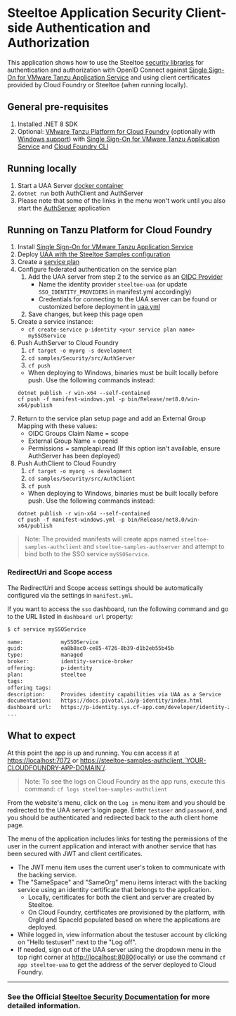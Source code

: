 # Steeltoe Application Security Client-side Authentication and Authorization

This application shows how to use the Steeltoe [security libraries](https://docs.steeltoe.io/api/v3/security/) for authentication and authorization with OpenID Connect against [Single Sign-On for VMware Tanzu Application Service](https://docs.vmware.com/en/Single-Sign-On-for-VMware-Tanzu-Application-Service) and using client certificates provided by Cloud Foundry or Steeltoe (when running locally).

## General pre-requisites

1. Installed .NET 8 SDK
1. Optional: [VMware Tanzu Platform for Cloud Foundry](https://docs.vmware.com/en/VMware-Tanzu-Application-Service/index.html)
   (optionally with [Windows support](https://docs.vmware.com/en/VMware-Tanzu-Application-Service/6.0/tas-for-vms/concepts-overview.html))
   with [Single Sign-On for VMware Tanzu Application Service](https://docs.vmware.com/en/Single-Sign-On-for-VMware-Tanzu-Application-Service)
   and [Cloud Foundry CLI](https://docs.cloudfoundry.org/cf-cli/install-go-cli.html)

## Running locally

1. Start a UAA Server [docker container](https://github.com/SteeltoeOSS/Samples/blob/main/CommonTasks.md)
1. `dotnet run` both AuthClient and AuthServer
1. Please note that some of the links in the menu won't work until you also start the [AuthServer](../AuthServer/README.md) application

## Running on Tanzu Platform for Cloud Foundry

1. Install [Single Sign-On for VMware Tanzu Application Service](https://docs.vmware.com/en/Single-Sign-On-for-VMware-Tanzu-Application-Service)
1. Deploy [UAA with the Steeltoe Samples configuration](https://github.com/SteeltoeOSS/Dockerfiles/tree/main/uaa-server#customizing-for-your-environment)
1. Create a [service plan](https://docs.vmware.com/en/Single-Sign-On-for-VMware-Tanzu-Application-Service/1.14/sso/GUID-manage-service-plans.html)
1. Configure federated authentication on the service plan
   1. Add the UAA server from step 2 to the service as an [OIDC Provider](https://docs.vmware.com/en/Single-Sign-On-for-VMware-Tanzu-Application-Service/1.14/sso/GUID-configure-external-id.html#config-ext-oidc)
      * Name the identity provider `steeltoe-uaa` (or update `SSO_IDENTITY_PROVIDERS` in manifest.yml accordingly)
      * Credentials for connecting to the UAA server can be found or customized before deployment in [uaa.yml](https://github.com/SteeltoeOSS/Dockerfiles/blob/main/uaa-server/uaa.yml#L124)
   1. Save changes, but keep this page open
1. Create a service instance:
   * `cf create-service p-identity <your service plan name> mySSOService`
1. Push AuthServer to Cloud Foundry
   1. `cf target -o myorg -s development`
   1. `cd samples/Security/src/AuthServer`
   1. `cf push`
     * When deploying to Windows, binaries must be built locally before push. Use the following commands instead:
     ```
     dotnet publish -r win-x64 --self-contained
     cf push -f manifest-windows.yml -p bin/Release/net8.0/win-x64/publish
     ```
1. Return to the service plan setup page and add an External Group Mapping with these values:
      * OIDC Groups Claim Name = scope
      * External Group Name = openid
      * Permissions = sampleapi.read (If this option isn't available, ensure AuthServer has been deployed)
1. Push AuthClient to Cloud Foundry
   1. `cf target -o myorg -s development`
   1. `cd samples/Security/src/AuthClient`
   1. `cf push`
     * When deploying to Windows, binaries must be built locally before push. Use the following commands instead:
     ```
     dotnet publish -r win-x64 --self-contained
     cf push -f manifest-windows.yml -p bin/Release/net8.0/win-x64/publish
     ```

> Note: The provided manifests will create apps named `steeltoe-samples-authclient` and `steeltoe-samples-authserver` and attempt to bind both to the SSO service `mySSOService`.

### RedirectUri and Scope access

The RedirectUri and Scope access settings should be automatically configured via the settings in `manifest.yml`.

If you want to access the `sso` dashboard, run the following command and go to the URL listed in `dashboard url` property:

```bash
$ cf service mySSOService

name:            mySSOService
guid:            ea8b8ac0-ce85-4726-8b39-d1b2eb55b45b
type:            managed
broker:          identity-service-broker
offering:        p-identity
plan:            steeltoe
tags:
offering tags:
description:     Provides identity capabilities via UAA as a Service
documentation:   https://docs.pivotal.io/p-identity/index.html
dashboard url:   https://p-identity.sys.cf-app.com/developer/identity-zones/15aaabfa-0697-4ad7-96a8-ed81c0a286a7/instances/ea8b8ac0-ce85-4726-8b39-d1b2eb55b45b/
...
```

## What to expect

At this point the app is up and running.  You can access it at <https://localhost:7072> or <https://steeltoe-samples-authclient.`YOUR-CLOUDFOUNDRY-APP-DOMAIN`/>.

> Note: To see the logs on Cloud Foundry as the app runs, execute this command: `cf logs steeltoe-samples-authclient`

From the website's menu, click on the `Log in` menu item and you should be redirected to the UAA server's login page. Enter `testuser` and `password`, and you should be authenticated and redirected back to the auth client home page.

The menu of the application includes links for testing the permissions of the user in the current application and interact with another service that has been secured with JWT and client certificates.

* The JWT menu item uses the current user's token to communicate with the backing service.
* The "SameSpace" and "SameOrg" menu items interact with the backing service using an identity certificate that belongs to the application.
   * Locally, certificates for both the client and server are created by Steeltoe.
   * On Cloud Foundry, certificates are provisioned by the platform, with OrgId and SpaceId populated based on where the applications are deployed.
* While logged in, view information about the testuser account by clicking on "Hello testuser!" next to the "Log off".
* If needed, sign out of the UAA server using the dropdown menu in the top right corner at <http://localhost:8080>(locally) or use the command `cf app steeltoe-uaa` to get the address of the server deployed to Cloud Foundry.

---
### See the Official [Steeltoe Security Documentation](https://docs.steeltoe.io/api/v3/security/) for more detailed information.
